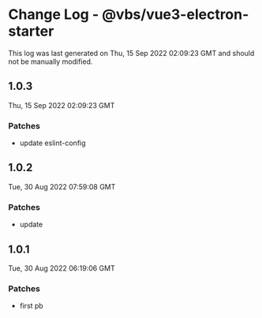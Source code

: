 # Change Log - @vbs/vue3-electron-starter

This log was last generated on Thu, 15 Sep 2022 02:09:23 GMT and should not be manually modified.

## 1.0.3
Thu, 15 Sep 2022 02:09:23 GMT

### Patches

- update eslint-config

## 1.0.2
Tue, 30 Aug 2022 07:59:08 GMT

### Patches

- update

## 1.0.1
Tue, 30 Aug 2022 06:19:06 GMT

### Patches

- first pb

